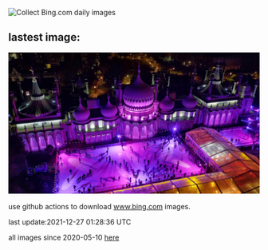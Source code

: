 ![Collect Bing.com daily images](https://github.com/counter2015/bing-daily-images/workflows/Collect%20Bing.com%20daily%20images/badge.svg)
## lastest image:
![](images/RPIR.jpg)

use github actions to download www.bing.com images.

last update:2021-12-27 01:28:36 UTC

all images since 2020-05-10 [here](https://github.com/counter2015/bing-daily-images/tree/master/images) 
